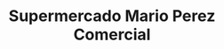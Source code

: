 ---
title: "Supermercado Mario Perez Comercial"
url: /neiba/supermercado-mario-perez-comercial/
shop: supermercado
---